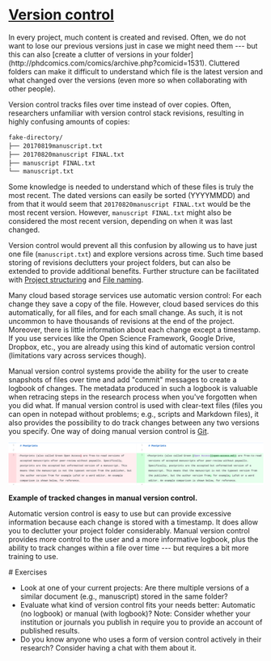 # [Version control](https://github.com/libscie/now-boarding/edit/master/content/version-control.md)

<div id='container'>
  <div id='col1'>
In every project, much content is created and revised. Often, we do not want to lose our previous versions just in case we might need them --- but this can also [create a clutter of versions in your folder](http://phdcomics.com/comics/archive.php?comicid=1531). Cluttered folders can make it difficult to understand which file is the latest version and what changed over the versions (even more so when collaborating with other people).

Version control tracks files over time instead of over copies. Often, researchers unfamiliar with version control stack revisions, resulting in highly confusing amounts of copies:

```bash
fake-directory/
├── 20170819manuscript.txt
├── 20170820manuscript FINAL.txt
├── manuscript FINAL.txt
└── manuscript.txt
```

Some knowledge is needed to understand which of these files is truly the most recent. The dated versions can easily be sorted (YYYYMMDD) and from that it would seem that `20170820manuscript FINAL.txt` would be the most recent version. However, `manuscript FINAL.txt` might also be considered the most recent version, depending on when it was last changed.

Version control would prevent all this confusion by allowing us to have just one file (`manuscript.txt`) and explore versions across time. Such time based storing of revisions declutters your project folders, but can also be extended to provide additional benefits. Further structure can be facilitated with [Project structuring](project-structuring.md) and [File naming](file-naming.md).

Many cloud based storage services use automatic version control: For each change they save a copy of the file. However, cloud based services do this automatically, for all files, and for each small change. As such, it is not uncommon to have thousands of revisions at the end of the project. Moreover, there is little information about each change except a timestamp. If you use services like the Open Science Framework, Google Drive, Dropbox, etc., you are already using this kind of automatic version control (limitations vary across services though).

Manual version control systems provide the ability for the user to create snapshots of files over time and add "commit" messages to create a logbook of changes. The metadata produced in such a logbook is valuable when retracing steps in the research process when you've forgotten when you did what. If manual version control is used with clear-text files (files you can open in notepad without problems; e.g., scripts and Markdown files), it also provides the possibility to do track changes between any two versions you specify. One way of doing manual version control is [Git](git.md).

![](../assets/figs/version-control-diff.png)

**Example of tracked changes in manual version control.**

Automatic version control is easy to use but can provide excessive information because each change is stored with a timestamp. It does allow you to declutter your project folder considerably. Manual version control provides more control to the user and a more informative logbook, plus the ability to track changes within a file over time --- but requires a bit more training to use.

</div>

<div id='col2'>
# Exercises

* Look at one of your current projects: Are there multiple versions of a similar document (e.g., manuscript) stored in the same folder?
* Evaluate what kind of version control fits your needs better: Automatic (no logbook) or manual (with logbook)? Note: Consider whether your institution or journals you publish in require you to provide an account of published results.
* Do you know anyone who uses a form of version control actively in their research? Consider having a chat with them about it.
</div>
</div>